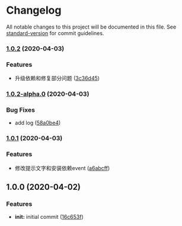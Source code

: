 # Changelog

All notable changes to this project will be documented in this file. See [standard-version](https://github.com/conventional-changelog/standard-version) for commit guidelines.

### [1.0.2](https://github.com/virgoone/lark-cli/compare/v1.0.2-alpha.0...v1.0.2) (2020-04-03)


### Features

* 升级依赖和修复部分问题 ([3c36d45](https://github.com/virgoone/lark-cli/commit/3c36d45f0e97a47bcfe46404e2c4503bee5f5e4f))

### [1.0.2-alpha.0](https://github.com/virgoone/lark-cli/compare/v1.0.1...v1.0.2-alpha.0) (2020-04-03)


### Bug Fixes

* add log ([58a0be4](https://github.com/virgoone/lark-cli/commit/58a0be4d9bb891a659d28e1cf0e7b5172e4c5d47))

### [1.0.1](https://github.com/virgoone/lark-cli/compare/v1.0.0...v1.0.1) (2020-04-03)


### Features

* 修改提示文字和安装依赖event ([a6abcff](https://github.com/virgoone/lark-cli/commit/a6abcffa5bc2d109d1e24c82086ce7bd63a8a073))

## 1.0.0 (2020-04-02)


### Features

* **init:** initial commit ([16c653f](https://github.com/virgoone/lark-cli/commit/16c653ff046a7df013c1a592a9282e2ceaa0a497))
